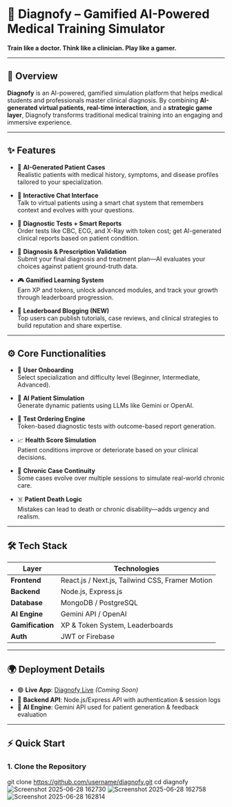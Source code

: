 # 🧠 Diagnofy – Gamified AI-Powered Medical Training Simulator

**Train like a doctor. Think like a clinician. Play like a gamer.**

---

## 🌟 Overview

**Diagnofy** is an AI-powered, gamified simulation platform that helps medical students and professionals master clinical diagnosis. By combining **AI-generated virtual patients**, **real-time interaction**, and a **strategic game layer**, Diagnofy transforms traditional medical training into an engaging and immersive experience.

---

## ✨ Features

- 🧠 **AI-Generated Patient Cases**  
  Realistic patients with medical history, symptoms, and disease profiles tailored to your specialization.

- 💬 **Interactive Chat Interface**  
  Talk to virtual patients using a smart chat system that remembers context and evolves with your questions.

- 🧪 **Diagnostic Tests + Smart Reports**  
  Order tests like CBC, ECG, and X-Ray with token cost; get AI-generated clinical reports based on patient condition.

- 💊 **Diagnosis & Prescription Validation**  
  Submit your final diagnosis and treatment plan—AI evaluates your choices against patient ground-truth data.

- 🎮 **Gamified Learning System**  
  Earn XP and tokens, unlock advanced modules, and track your growth through leaderboard progression.

- 📝 **Leaderboard Blogging (NEW)**  
  Top users can publish tutorials, case reviews, and clinical strategies to build reputation and share expertise.

---

## ⚙️ Core Functionalities

- 👤 **User Onboarding**  
  Select specialization and difficulty level (Beginner, Intermediate, Advanced).

- 🤖 **AI Patient Simulation**  
  Generate dynamic patients using LLMs like Gemini or OpenAI.

- 🧪 **Test Ordering Engine**  
  Token-based diagnostic tests with outcome-based report generation.

- 📈 **Health Score Simulation**  
  Patient conditions improve or deteriorate based on your clinical decisions.

- 🔄 **Chronic Case Continuity**  
  Some cases evolve over multiple sessions to simulate real-world chronic care.

- ☠️ **Patient Death Logic**  
  Mistakes can lead to death or chronic disability—adds urgency and realism.

---

## 🛠️ Tech Stack

| Layer         | Technologies                         |
|---------------|--------------------------------------|
| **Frontend**  | React.js / Next.js, Tailwind CSS, Framer Motion |
| **Backend**   | Node.js, Express.js                  |
| **Database**  | MongoDB / PostgreSQL                 |
| **AI Engine** | Gemini API / OpenAI                  |
| **Gamification** | XP & Token System, Leaderboards   |
| **Auth**      | JWT or Firebase                      |

---

## 🌍 Deployment Details

- 🟢 **Live App**: [Diagnofy Live](#) *(Coming Soon)*  
- 🔐 **Backend API**: Node.js/Express API with authentication & session logs  
- 🧠 **AI Engine**: Gemini API used for patient generation & feedback evaluation  


---

## ⚡ Quick Start

### 1. Clone the Repository



git clone https://github.com/username/diagnofy.git
cd diagnofy
![Screenshot 2025-06-28 162730](https://github.com/user-attachments/assets/65959fdf-ad31-4287-a4b0-17d0bc59f911)
![Screenshot 2025-06-28 162758](https://github.com/user-attachments/assets/bb37fd2b-4fa1-4fc3-a4c6-f937af8d4207)
![Screenshot 2025-06-28 162814](https://github.com/user-attachments/assets/cd3cca64-18f9-4498-83b3-6b0eb5e3015e)


